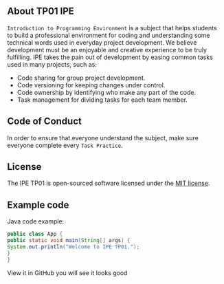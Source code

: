 ## About TP01 IPE

`Introduction to Programming Environment` is a subject that helps students to
build a professional environment for coding and understanding some technical
words used in everyday project development. We believe development must be an
enjoyable and creative experience to be truly fulfilling. IPE takes the pain out
of development by easing common tasks used in many projects, such as:

- Code sharing for group project development.
- Code versioning for keeping changes under control.
- Code ownership by identifying who make any part of the code.
- Task management for dividing tasks for each team member.

## Code of Conduct

In order to ensure that everyone understand the subject, make sure everyone
complete every `Task Practice`.

## License

The IPE TP01 is open-sourced software licensed under the [MIT
license](https://opensource.org/licenses/MIT).

## Example code

Java code example:

```Java
public class App {
public static void main(String[] args) {
System.out.println("Welcome to IPE TP01.");
}
}
```

View it in GitHub you will see it looks good
